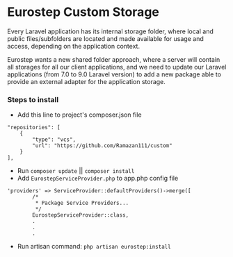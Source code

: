 
# Eurostep Custom Storage

Every Laravel application has its internal storage folder, where local and public files/subfolders are located and made available for usage and access, depending on the application context.

Eurostep wants a new shared folder approach, where a server will contain all storages for all our client applications, and we need to update our Laravel applications (from 7.0 to 9.0 Laravel version) to add a new package able to provide an external adapter for the application storage.


### Steps to install
- Add this line to project's composer.json file
```
"repositories": [
    { 
        "type": "vcs", 
        "url": "https://github.com/Ramazan111/custom"
    }
],
```
- Run `composer update` || `composer install`
- Add `EurostepServiceProvider.php` to app.php config file
```
'providers' => ServiceProvider::defaultProviders()->merge([
        /*
         * Package Service Providers...
         */
        EurostepServiceProvider::class,
        .
        .
        .
```
- Run artisan command: `php artisan eurostep:install`

